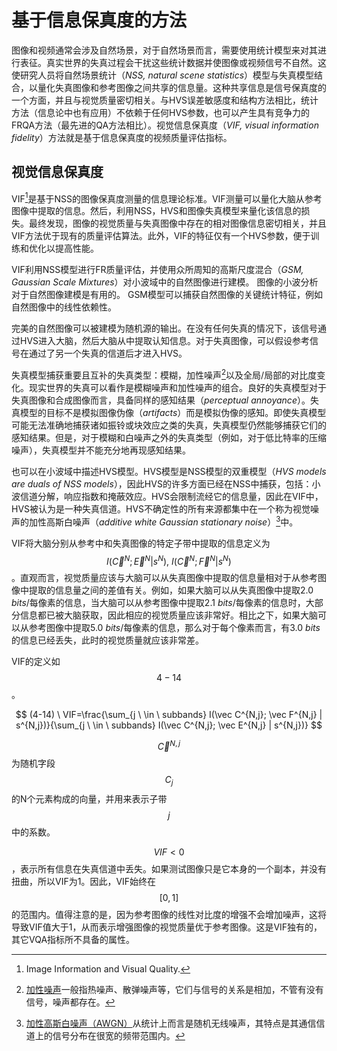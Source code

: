 # 基于信息保真度的方法
图像和视频通常会涉及自然场景，对于自然场景而言，需要使用统计模型来对其进行表征。真实世界的失真过程会干扰这些统计数据并使图像或视频信号不自然。这使研究人员将自然场景统计（*NSS, natural scene statistics*）模型与失真模型结合，以量化失真图像和参考图像之间共享的信息量。这种共享信息是信号保真度的一个方面，并且与视觉质量密切相关。与HVS误差敏感度和结构方法相比，统计方法（信息论中也有应用）不依赖于任何HVS参数，也可以产生具有竞争力的FRQA方法（最先进的QA方法相比）。视觉信息保真度（*VIF, visual information fidelity*）方法就是基于信息保真度的视频质量评估指标。

## 视觉信息保真度
VIF[^29]是基于NSS的图像保真度测量的信息理论标准。VIF测量可以量化大脑从参考图像中提取的信息。然后，利用NSS，HVS和图像失真模型来量化该信息的损失。最终发现，图像的视觉质量与失真图像中存在的相对图像信息密切相关，并且VIF方法优于现有的质量评估算法。此外，VIF的特征仅有一个HVS参数，便于训练和优化以提高性能。

VIF利用NSS模型进行FR质量评估，并使用众所周知的高斯尺度混合（*GSM, Gaussian Scale Mixtures*）对小波域中的自然图像进行建模。 图像的小波分析对于自然图像建模是有用的。 GSM模型可以捕获自然图像的关键统计特征，例如自然图像中的线性依赖性。

完美的自然图像可以被建模为随机源的输出。在没有任何失真的情况下，该信号通过HVS进入大脑，然后大脑从中提取认知信息。对于失真图像，可以假设参考信号在通过了另一个失真的信道后才进入HVS。

失真模型捕获重要且互补的失真类型：模糊，加性噪声[^30]以及全局/局部的对比度变化。现实世界的失真可以看作是模糊噪声和加性噪声的组合。良好的失真模型对于失真图像和合成图像而言，具备同样的感知结果（*perceptual annoyance*）。失真模型的目标不是模拟图像伪像（*artifacts*）而是模拟伪像的感知。即使失真模型可能无法准确地捕获诸如振铃或块效应之类的失真，失真模型仍然能够捕获它们的感知结果。但是，对于模糊和白噪声之外的失真类型（例如，对于低比特率的压缩噪声），失真模型并不能充分地再现感知结果。

也可以在小波域中描述HVS模型。HVS模型是NSS模型的双重模型（*HVS models are duals of NSS models*），因此HVS的许多方面已经在NSS中捕获，包括：小波信道分解，响应指数和掩蔽效应。HVS会限制流经它的信息量，因此在VIF中，HVS被认为是一种失真信道。HVS不确定性的所有来源都集中在一个称为视觉噪声的加性高斯白噪声（*additive white Gaussian stationary noise*）[^31]中。

VIF将大脑分别从参考中和失真图像的特定子带中提取的信息定义为$$I(\vec C^N; \vec E^N | s^N), \ I(\vec C^N; \vec F^N | s^N)$$。直观而言，视觉质量应该与大脑可以从失真图像中提取的信息量相对于从参考图像中提取的信息量之间的差值有关。例如，如果大脑可以从失真图像中提取2.0 *bits*/每像素的信息，当大脑可以从参考图像中提取2.1 *bits*/每像素的信息时，大部分信息都已被大脑获取，因此相应的视觉质量应该非常好。相比之下，如果大脑可以从参考图像中提取5.0 *bits*/每像素的信息，那么对于每个像素而言，有3.0 *bits*的信息已经丢失，此时的视觉质量就应该非常差。

VIF的定义如$${4-14}$$。

$$
(4-14) \ VIF=\frac{\sum_{j \ \in \ subbands} I(\vec C^{N,j}; \vec F^{N,j} | s^{N,j})}{\sum_{j \ \in \ subbands} I(\vec C^{N,j}; \vec E^{N,j} | s^{N,j})} 
$$

$$\vec C^{N,j}$$为随机字段$$C_j$$的N个元素构成的向量，并用来表示子带$$j$$中的系数。

$$VIF<0$$，表示所有信息在失真信道中丢失。如果测试图像只是它本身的一个副本，并没有扭曲，所以VIF为1。因此，VIF始终在$$[0,1]$$的范围内。值得注意的是，因为参考图像的线性对比度的增强不会增加噪声，这将导致VIF值大于1，从而表示增强图像的视觉质量优于参考图像。这是VIF独有的，其它VQA指标所不具备的属性。


[^29]: Image Information and Visual Quality. 

[^30]: [加性噪声](https://baike.baidu.com/item/%E5%8A%A0%E6%80%A7%E5%99%AA%E5%A3%B0/3570899)一般指热噪声、散弹噪声等，它们与信号的关系是相加，不管有没有信号，噪声都存在。

[^31]: [加性高斯白噪声（AWGN）](https://baike.baidu.com/item/加性白高斯噪声/5920445)从统计上而言是随机无线噪声，其特点是其通信信道上的信号分布在很宽的频带范围内。